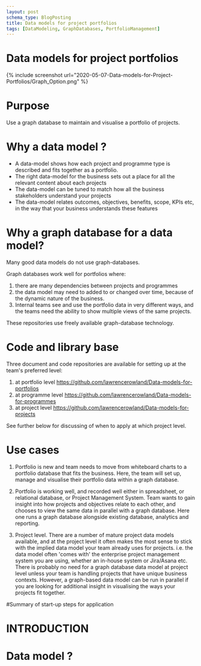 ```yaml
---
layout: post
schema_type: BlogPosting
title: Data models for project portfolios
tags: [DataModeling, GraphDatabases, PortfolioManagement]
---
```

# Data models for project portfolios

{% include screenshot url="2020-05-07-Data-models-for-Project-Portfolios/Graph_Option.png" %}
# Purpose

Use a graph database to maintain and visualise a portfolio of projects.

# Why a data model ?
- A data-model shows how each project and programme type is described and fits together as a portfolio.
- The right data-model for the business sets out a place for all the relevant content about each projects
- The data-model can be tuned to match how all the business stakeholders understand your projects
- The data-model relates outcomes, objectives, benefits, scope, KPIs etc, in the way that your business understands these features

# Why a graph database for a data model?

Many good data models do not use graph-databases. 

Graph databases work well for portfolios where:
1. there are many dependencies between projects and programmes
2. the data model may need to added to or changed over time, because of the dynamic nature of the business. 
3. Internal teams see and use the portfolio data in very different ways, and the teams need the ability to show multiple views of the same projects. 

These repositories use freely available graph-database technology.

# Code and library base
Three document and code repositories are available for setting up at the team's preferred level:
1. at portfolio level https://github.com/lawrencerowland/Data-models-for-portfolios
2. at programme level https://github.com/lawrencerowland/Data-models-for-programmes
3. at project level   https://github.com/lawrencerowland/Data-models-for-projects

See further below for discussing of when  to apply at which project level. 

# Use cases
1. Portfolio is new and team needs to move from whiteboard charts to a portfolio database that fits the business. Here, the team will set up, manage and visualise their portfolio data within a graph database. 

2. Portfolio is working well, and recorded well either in spreadsheet, or relational database, or Project Management System. Team wants to gain insight into how projects and objectives relate to each other, and chooses to view the same data in parallel with a graph database. Here one runs a graph database alongside existing database, analytics and reporting.

3. Project level. There are a number of mature project data models available, and at the project level it often makes the most sense to stick with the implied data model your team already uses for projects. i.e. the data model often 'comes with' the enterprise project management system you are using, whether an in-house system or Jira/Asana etc. There is probably no need for a graph database data model at project level unless your team is handling projects that have unique business contexts. However, a graph-based data model can be run in parallel if you are looking for additional insight in visualising the ways your projects fit together. 

#Summary of start-up steps for application
# INTRODUCTION

# Data model ?
	